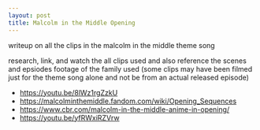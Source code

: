```yaml
---
layout: post
title: Malcolm in the Middle Opening
---
```


writeup on all the clips in the malcolm in the middle theme song

research, link, and watch the all clips used and also reference the scenes and epsiodes footage of the family used
(some clips may have been filmed just for the theme song alone and not be from an actual released episode)

- <https://youtu.be/8lWz1rgZzkU>
- <https://malcolminthemiddle.fandom.com/wiki/Opening_Sequences>
- <https://www.cbr.com/malcolm-in-the-middle-anime-in-opening/>
- <https://youtu.be/yfRWxiRZVrw>
